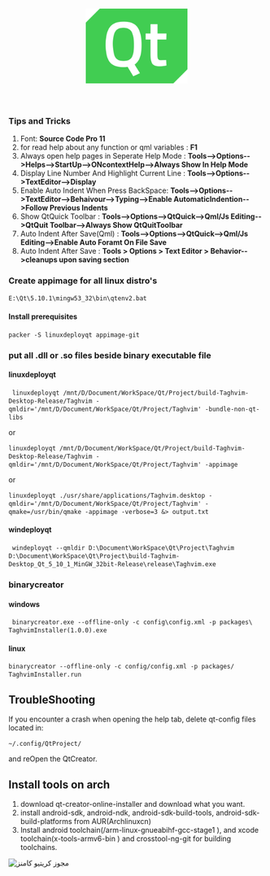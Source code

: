 <h1 align="center">
	<img width="200" src="Qt.svg" alt="qt">
	<br>
	<br>
</h1>

### Tips and Tricks
1. Font: __Source Code Pro 11__
2. for read help about any function or qml variables : __F1__
3. Always open help pages in Seperate Help Mode : **Tools-->Options-->Helps-->StartUp-->ONcontextHelp-->Always Show In Help Mode**
4. Display Line Number And Highlight Current Line : __Tools-->Options-->TextEditor-->Display__
5. Enable Auto Indent When Press BackSpace: __Tools-->Options-->TextEditor-->Behaivour-->Typing-->Enable AutomaticIndention-->Follow Previous Indents__
6. Show QtQuick Toolbar : __Tools-->Options-->QtQuick-->Qml/Js Editing-->QtQuit Toolbar-->Always Show QtQuitToolbar__
7. Auto Indent After Save(Qml) : __Tools-->Options-->QtQuick-->Qml/Js Editing-->Enable Auto Foramt On File Save__
8. Auto Indent After Save : __Tools > Options > Text Editor > Behavior-->cleanups upon saving section__

### Create appimage for all linux distro's

```
E:\Qt\5.10.1\mingw53_32\bin\qtenv2.bat
```
#### Install prerequisites
```
packer -S linuxdeployqt appimage-git
```
### put all .dll or .so files beside binary executable file

#### linuxdeployqt
```
 linuxdeployqt /mnt/D/Document/WorkSpace/Qt/Project/build-Taghvim-Desktop-Release/Taghvim -qmldir='/mnt/D/Document/WorkSpace/Qt/Project/Taghvim' -bundle-non-qt-libs
```
or
```
linuxdeployqt /mnt/D/Document/WorkSpace/Qt/Project/build-Taghvim-Desktop-Release/Taghvim -qmldir='/mnt/D/Document/WorkSpace/Qt/Project/Taghvim' -appimage
```
or
```
linuxdeployqt ./usr/share/applications/Taghvim.desktop -qmldir='/mnt/D/Document/WorkSpace/Qt/Project/Taghvim' -qmake=/usr/bin/qmake -appimage -verbose=3 &> output.txt
```

#### windeployqt
```
 windeployqt --qmldir D:\Document\WorkSpace\Qt\Project\Taghvim D:\Document\WorkSpace\Qt\Project\build-Taghvim-Desktop_Qt_5_10_1_MinGW_32bit-Release\release\Taghvim.exe
````

### binarycreator

#### windows
```
 binarycreator.exe --offline-only -c config\config.xml -p packages\ TaghvimInstaller(1.0.0).exe
```

#### linux
```
binarycreator --offline-only -c config/config.xml -p packages/ TaghvimInstaller.run  
```

## TroubleShooting
If you encounter a crash when opening the help tab, delete qt-config files located in:
```
~/.config/QtProject/
```
and reOpen the QtCreator.

## Install tools on arch
1. download qt-creator-online-installer and download what you want.
2. install android-sdk, android-ndk, android-sdk-build-tools, android-sdk-build-platforms from AUR(Archlinuxcn)
3. Install android toolchain(/arm-linux-gnueabihf-gcc-stage1 ), and xcode toolchain(x-tools-armv6-bin ) and crosstool-ng-git for building toolchains.

<img alt="مجوز کریتیو کامنز" style="border-width:0" src="https://i.creativecommons.org/l/by-sa/4.0/88x31.png">

